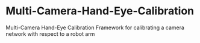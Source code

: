 # Multi-Camera-Hand-Eye-Calibration
Multi-Camera Hand-Eye Calibration Framework for calibrating a camera network with respect to a robot arm
